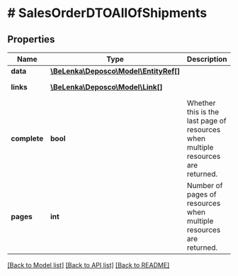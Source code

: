 # # SalesOrderDTOAllOfShipments

## Properties

Name | Type | Description | Notes
------------ | ------------- | ------------- | -------------
**data** | [**\BeLenka\Deposco\Model\EntityRef[]**](EntityRef.md) |  | [optional]
**links** | [**\BeLenka\Deposco\Model\Link[]**](Link.md) |  | [optional] [readonly]
**complete** | **bool** | Whether this is the last page of resources when multiple resources are returned. | [optional] [readonly]
**pages** | **int** | Number of pages of resources when multiple resources are returned. | [optional] [readonly]

[[Back to Model list]](../../README.md#models) [[Back to API list]](../../README.md#endpoints) [[Back to README]](../../README.md)
